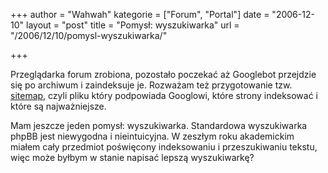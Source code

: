 +++
author = "Wahwah"
kategorie = ["Forum", "Portal"]
date = "2006-12-10"
layout = "post"
title = "Pomysł: wyszukiwarka"
url = "/2006/12/10/pomysl-wyszukiwarka/"

+++

Przeglądarka forum zrobiona, pozostało poczekać aż Googlebot przejdzie się po archiwum i zaindeksuje je. Rozważam też przygotowanie tzw. [sitemap][1], czyli pliku który podpowiada Googlowi, które strony indeksować i które są najważniejsze.

Mam jeszcze jeden pomysł: wyszukiwarka. Standardowa wyszukiwarka phpBB jest niewygodna i nieintuicyjna. W zeszłym roku akademickim miałem cały przedmiot poświęcony indeksowaniu i przeszukiwaniu tekstu, więc może byłbym w stanie napisać lepszą wyszukiwarkę?

 [1]: https://www.google.com/webmasters/tools/docs/en/protocol.html